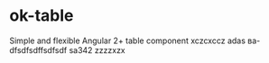# ok-table
Simple and flexible Angular 2+ table component
xczcxccz
adas
ва-dfsdfsdffsdfsdf
sa342
zzzzxzx
